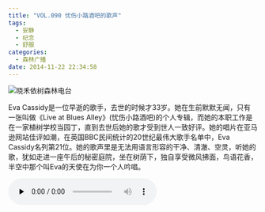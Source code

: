 ```yaml
---
title: "VOL.090 忧伤小路酒吧的歌声"
tags:
  - 安静
  - 纪念
  - 舒服
categories:
  - 森林广播
date: 2014-11-22 22:34:58
---
```


![晓禾依树森林电台](../../../images/radiocover/radio_090.jpg) 

Eva Cassidy是一位早逝的歌手，去世的时候才33岁。她在生前默默无闻，只有一张叫做《Live at Blues Alley》(忧伤小路酒吧)的个人专辑，而她的本职工作是在一家植树学校当园丁，直到去世后她的歌才受到世人一致好评。她的唱片在亚马逊网站佳评如潮，在英国BBC民间统计的20世纪最伟大歌手名单中，Eva Cassidy名列第21位。她的歌声里是无法用语言形容的干净、清澈、空灵，听她的歌，犹如走进一座午后的秘密庭院，坐在树荫下，独自享受微风拂面，鸟语花香，半空中那个叫Eva的天使在为你一个人吟唱。   

<audio id="audio" controls="" preload="none">
  <source id="mp3" src="http://www.coletree.com/radio/coletree_radio_090.mp3">
</audio>